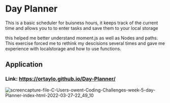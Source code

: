 # Day Planner
 This is a basic scheduler for buisness hours, it keeps track of the current time and allows you to to enter tasks and save them to your local storage

 this helped me better understand moment.js as well as Nodes and paths. This exercise forced me to rethink my descisions several times and gave me experience with localstorage and how to use functions.

## Application
### Link: https://ortaylo.github.io/Day-Planner/
![screencapture-file-C-Users-owent-Coding-Challenges-week-5-day-Planner-index-html-2022-03-27-22_49_10](https://user-images.githubusercontent.com/99422408/160318345-16006be0-8d11-4e85-82b0-f3c5d7a6d2f9.png)